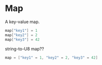 # Map

A key-value map.

```C#
map["key1"] = 1
map["key2"] = 2
map["key3"] = 42
```

string-to-U8 map??

```C#
map = ["key1" = 1, "key2" = 2, "key3" = 42]
```
